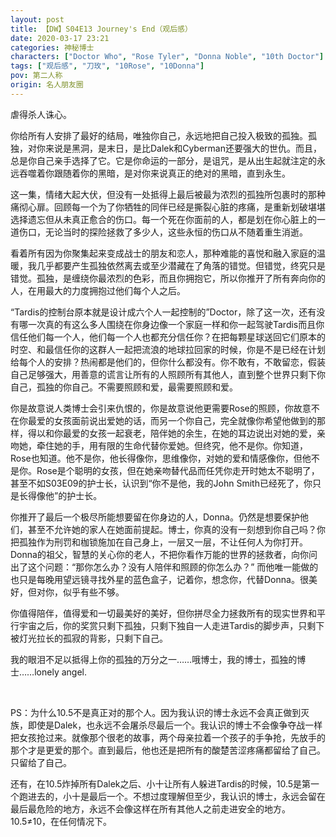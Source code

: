 ```yaml
---
layout: post
title: 【DW】S04E13 Journey's End（观后感）
date: 2020-03-17 23:21
categories: 神秘博士
characters: ["Doctor Who", "Rose Tyler", "Donna Noble", "10th Doctor"]
tags: ["观后感", "刀玫", "10Rose", "10Donna"]
pov: 第二人称
origin: 名人朋友圈
---
```


虐得杀人诛心。

你给所有人安排了最好的结局，唯独你自己，永远地把自己投入极致的孤独。孤独，对你来说是黑洞，是末日，是比Dalek和Cyberman还要强大的世仇。而且，总是你自己亲手选择了它。它是你命运的一部分，是诅咒，是从出生起就注定的永远吞噬着你跟随着你的黑暗，是对你来说真正的绝对的黑暗，直到永生。

这一集，情绪大起大伏，但没有一处抵得上最后被最为浓烈的孤独所包裹时的那种痛彻心扉。回顾每一个为了你牺牲的同伴已经是撕裂心脏的疼痛，是重新划破堪堪选择遗忘但从未真正愈合的伤口。每一个死在你面前的人，都是划在你心脏上的一道伤口，无论当时的探险拯救了多少人，这些永恒的伤口从不随着重生消逝。

看着所有因为你聚集起来变成战士的朋友和恋人，那种难能的喜悦和融入家庭的温暖，我几乎都要产生孤独依然离去或至少潜藏在了角落的错觉。但错觉，终究只是错觉。孤独，是缠绕你最浓烈的色彩，而且你拥抱它，所以你推开了所有奔向你的人，在用最大的力度拥抱过他们每个人之后。

“Tardis的控制台原本就是设计成六个人一起控制的”Doctor，除了这一次，还有没有哪一次真的有这么多人围绕在你身边像一个家庭一样和你一起驾驶Tardis而且你信任他们每一个人，他们每一个人也都充分信任你？在把每颗星球送回它们原本的时空、和最信任你的这群人一起把流浪的地球拉回家的时候，你是不是已经在计划给每个人的安排？热闹都是他们的，但你什么都没有。你不敢有，不敢留恋，假装自己足够强大，用善意的谎言让所有的人照顾所有其他人，直到整个世界只剩下你自己，孤独的你自己。不需要照顾和爱，最需要照顾和爱。

你是故意说人类博士会引来仇恨的，你是故意说他更需要Rose的照顾，你故意不在你最爱的女孩面前说出爱她的话，而另一个你自己，完全就像你希望他做到的那样，得以和你最爱的女孩一起衰老，陪伴她的余生，在她的耳边说出对她的爱，亲吻她，牵住她的手，用有限的生命代替你爱她。但终究，他不是你。你知道，Rose也知道。他不是你，他长得像你，思维像你，对她的爱和情感像你，但他不是你。Rose是个聪明的女孩，但在她亲吻替代品而任凭你走开时她太不聪明了，甚至不如S03E09的护士长，认识到“你不是他，我的John Smith已经死了，你只是长得像他”的护士长。

你推开了最后一个极尽所能想要留在你身边的人，Donna。仍然是想要保护他们，甚至不允许她的家人在她面前提起。博士，你真的没有一刻想到你自己吗？你把孤独作为刑罚和枷锁施加在自己身上，一层又一层，不让任何人为你打开。Donna的祖父，智慧的关心你的老人，不把你看作万能的世界的拯救者，向你问出了这个问题：“那你怎么办？没有人陪伴和照顾的你怎么办？” 而他唯一能做的也只是每晚用望远镜寻找外星的蓝色盒子，记着你，想念你，代替Donna。很美好，但对你，似乎有些不够。

你值得陪伴，值得爱和一切最美好的美好，但你拼尽全力拯救所有的现实世界和平行宇宙之后，你的奖赏只剩下孤独，只剩下独自一人走进Tardis的脚步声，只剩下被灯光拉长的孤寂的背影，只剩下自己。

我的眼泪不足以抵得上你的孤独的万分之一……哦博士，我的博士，孤独的博士……lonely angel.

<br>

PS：为什么10.5不是真正对的那个人。因为我认识的博士永远不会真正做到灭族，即使是Dalek，也永远不会屠杀尽最后一个。我认识的博士不会像争夺战一样把女孩抢过来。就像那个很老的故事，两个母亲拉着一个孩子的手争抢，先放手的那个才是更爱的那个。直到最后，他也还是把所有的酸楚苦涩疼痛都留给了自己。只留给了自己。

还有，在10.5炸掉所有Dalek之后、小十让所有人躲进Tardis的时候，10.5是第一个跑进去的，小十是最后一个。不想过度理解但至少，我认识的博士，永远会留在最后最危险的地方，永远不会像这样在所有其他人之前走进安全的地方。10.5≠10，在任何情况下。
